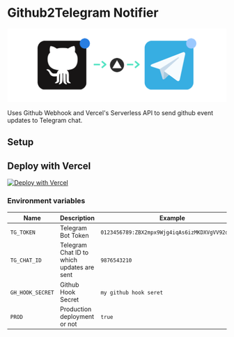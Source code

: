 # Github2Telegram Notifier

![](thumbnail.png)

Uses Github Webhook and Vercel's Serverless API to send github event updates to Telegram chat.

## Setup

## Deploy with Vercel

[![Deploy with Vercel](https://vercel.com/button)](https://vercel.com/new/git/external?repository-url=https%3A%2F%2Fgithub.com%2Fyesmore%2Fgithook2tg&env=TG_TOKEN,TG_CHAT_ID,GH_HOOK_SECRET,PROD&envDescription=Environment%20variables%20needed%20to%20setup%20notifier&envLink=https%3A%2F%2Fgithub.com%2Fyesmore%2Fgithook2tg%23environment-variables&project-name=gh2tg-notif&repo-name=gh2tg-notif)

### Environment variables

| Name             | Description                                | Example                                          |
| ---------------- | ------------------------------------------ | ------------------------------------------------ |
| `TG_TOKEN`       | Telegram Bot Token                         | `0123456789:ZBX2mpx9Wjg4iqAs6izMKDXVgVV92dtOA0a` |
| `TG_CHAT_ID`     | Telegram Chat ID to which updates are sent | `9876543210`                                     |
| `GH_HOOK_SECRET` | Github Hook Secret                         | `my github hook seret`                           |
| `PROD`           | Production deployment or not               | `true`                                           |
